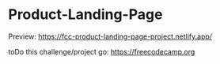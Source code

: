 # Product-Landing-Page

Preview: https://fcc-product-landing-page-project.netlify.app/

toDo this challenge/project go: https://freecodecamp.org